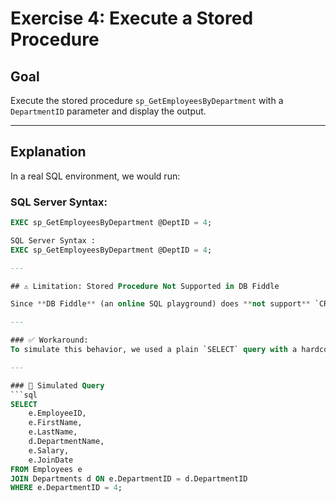 # Exercise 4: Execute a Stored Procedure

## Goal
Execute the stored procedure `sp_GetEmployeesByDepartment` with a `DepartmentID` parameter and display the output.

---

## Explanation

In a real SQL environment, we would run:

### SQL Server Syntax:
```sql
EXEC sp_GetEmployeesByDepartment @DeptID = 4;

SQL Server Syntax :
EXEC sp_GetEmployeesByDepartment @DeptID = 4;

---

## ⚠️ Limitation: Stored Procedure Not Supported in DB Fiddle

Since **DB Fiddle** (an online SQL playground) does **not support** `CREATE PROCEDURE` or `CALL` statements, the stored procedure could not be executed directly.

---

### ✅ Workaround:
To simulate this behavior, we used a plain `SELECT` query with a hardcoded `DepartmentID` as shown below.

---

### 🔁 Simulated Query
```sql
SELECT 
    e.EmployeeID,
    e.FirstName,
    e.LastName,
    d.DepartmentName,
    e.Salary,
    e.JoinDate
FROM Employees e
JOIN Departments d ON e.DepartmentID = d.DepartmentID
WHERE e.DepartmentID = 4;
